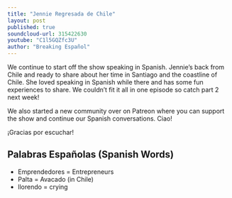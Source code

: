 ```yaml
---
title: "Jennie Regresada de Chile"
layout: post
published: true
soundcloud-url: 315422630
youtube: "C1l5GQZfc3U"
author: "Breaking Español"
---
```

We continue to start off  the show speaking in Spanish. Jennie’s back from Chile and ready to share about her time in Santiago and the coastline of Chile. She loved speaking in Spanish while there and has some fun experiences to share. We couldn’t fit it all in one episode so catch part 2 next week!

We also started a new community over on Patreon where you can support the show and continue our Spanish conversations. Ciao!

¡Gracias por escuchar!

## Palabras Españolas (Spanish Words)
- Emprendedores = Entrepreneurs
- Palta = Avacado (in Chile)
- llorendo = crying
